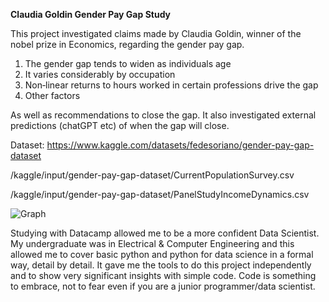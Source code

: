 **Claudia Goldin Gender Pay Gap Study**

This project investigated claims made by Claudia Goldin, winner of the nobel prize in Economics, regarding the gender pay gap.
1. The gender gap tends to widen as individuals age
2. It varies considerably by occupation
3. Non‐linear returns to hours worked in certain professions drive the gap
4. Other factors
   
As well as recommendations to close the gap. It also investigated external predictions (chatGPT etc) of when the gap will close.

Dataset:
https://www.kaggle.com/datasets/fedesoriano/gender-pay-gap-dataset

/kaggle/input/gender-pay-gap-dataset/CurrentPopulationSurvey.csv

/kaggle/input/gender-pay-gap-dataset/PanelStudyIncomeDynamics.csv

![Graph](https://github.com/user-attachments/assets/ca8e6482-75a6-4ba4-89a7-6820a55c47aa)

Studying with Datacamp allowed me to be a more confident Data Scientist. My undergraduate was in Electrical & Computer Engineering and this allowed me to cover basic python and python for data science in a formal way, detail by detail.  It gave me the tools to do
this project independently and to show very significant insights with simple code. Code is something to embrace, not to fear even if you are a junior programmer/data scientist.
